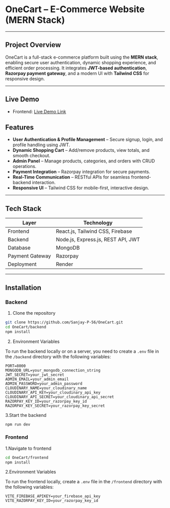 # OneCart – E-Commerce Website (MERN Stack)

---

## **Project Overview**
OneCart is a full-stack e-commerce platform built using the **MERN stack**, enabling secure user authentication, dynamic shopping experience, and efficient order processing. It integrates **JWT-based authentication**, **Razorpay payment gateway**, and a modern UI with **Tailwind CSS** for responsive design.  

---

## **Live Demo**
- Frontend: [Live Demo Link](https://onecart-frontend-al3b.onrender.com)   

## **Features**

- **User Authentication & Profile Management** – Secure signup, login, and profile handling using JWT.
- **Dynamic Shopping Cart** – Add/remove products, view totals, and smooth checkout.
- **Admin Panel** – Manage products, categories, and orders with CRUD operations.
- **Payment Integration** – Razorpay integration for secure payments.
- **Real-Time Communication** – RESTful APIs for seamless frontend-backend interaction.
- **Responsive UI** – Tailwind CSS for mobile-first, interactive design.

---

## **Tech Stack**

| Layer | Technology |
|-------|------------|
| Frontend | React.js, Tailwind CSS, Firebase |
| Backend | Node.js, Express.js, REST API, JWT |
| Database | MongoDB |
| Payment Gateway | Razorpay |
| Deployment | Render |

---

## **Installation**

### **Backend**
1. Clone the repository
```bash
git clone https://github.com/Sanjay-P-56/OneCart.git
cd OneCart/backend
npm install
```

2. Environment Variables

To run the backend locally or on a server, you need to create a `.env` file in the `/backend` directory with the following variables:
```env
PORT=8000
MONGODB_URL=your_mongodb_connection_string
JWT_SECRET=your_jwt_secret
ADMIN_EMAIL=your_admin_email
ADMIN_PASSWORD=your_admin_password
CLOUDINARY_NAME=your_cloudinary_name
CLOUDINARY_API_KEY=your_cloudinary_api_key
CLOUDINARY_API_SECRET=your_cloudinary_api_secret
RAZORPAY_KEY_ID=your_razorpay_key_id
RAZORPAY_KEY_SECRET=your_razorpay_key_secret
```
3.Start the backend
```bash
npm run dev
```
### **Frontend**
1.Navigate to frontend
```bash
cd OneCart/frontend
npm install
```
2.Environment Variables

To run the frontend locally, create a `.env` file in the `/frontend` directory with the following variables:

```env
VITE_FIREBASE_APIKEY=your_firebase_api_key
VITE_RAZORPAY_KEY_ID=your_razorpay_key_id

